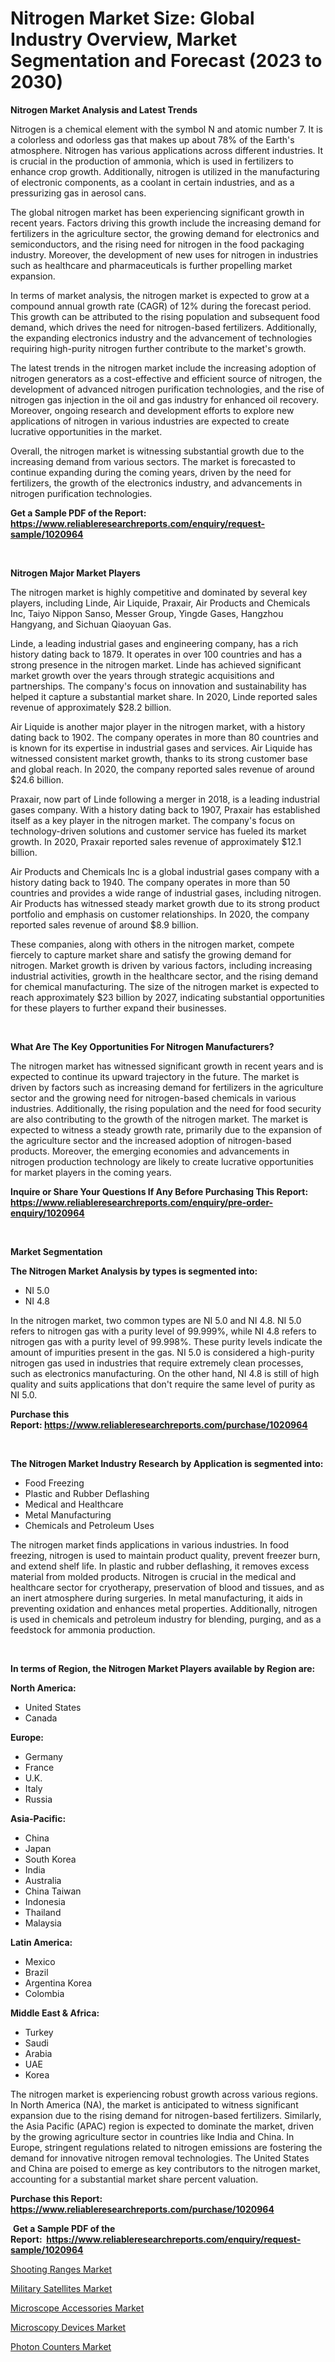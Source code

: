 <p><h1>Nitrogen Market Size: Global Industry Overview, Market Segmentation and Forecast (2023 to 2030)</h1></p><p><strong>Nitrogen Market Analysis and Latest Trends</strong></p>
<p><p>Nitrogen is a chemical element with the symbol N and atomic number 7. It is a colorless and odorless gas that makes up about 78% of the Earth's atmosphere. Nitrogen has various applications across different industries. It is crucial in the production of ammonia, which is used in fertilizers to enhance crop growth. Additionally, nitrogen is utilized in the manufacturing of electronic components, as a coolant in certain industries, and as a pressurizing gas in aerosol cans.</p><p>The global nitrogen market has been experiencing significant growth in recent years. Factors driving this growth include the increasing demand for fertilizers in the agriculture sector, the growing demand for electronics and semiconductors, and the rising need for nitrogen in the food packaging industry. Moreover, the development of new uses for nitrogen in industries such as healthcare and pharmaceuticals is further propelling market expansion.</p><p>In terms of market analysis, the nitrogen market is expected to grow at a compound annual growth rate (CAGR) of 12% during the forecast period. This growth can be attributed to the rising population and subsequent food demand, which drives the need for nitrogen-based fertilizers. Additionally, the expanding electronics industry and the advancement of technologies requiring high-purity nitrogen further contribute to the market's growth.</p><p>The latest trends in the nitrogen market include the increasing adoption of nitrogen generators as a cost-effective and efficient source of nitrogen, the development of advanced nitrogen purification technologies, and the rise of nitrogen gas injection in the oil and gas industry for enhanced oil recovery. Moreover, ongoing research and development efforts to explore new applications of nitrogen in various industries are expected to create lucrative opportunities in the market.</p><p>Overall, the nitrogen market is witnessing substantial growth due to the increasing demand from various sectors. The market is forecasted to continue expanding during the coming years, driven by the need for fertilizers, the growth of the electronics industry, and advancements in nitrogen purification technologies.</p></p>
<p><strong>Get a Sample PDF of the Report:&nbsp; <a href="https://www.reliableresearchreports.com/enquiry/request-sample/1020964">https://www.reliableresearchreports.com/enquiry/request-sample/1020964</a></strong></p>
<p>&nbsp;</p>
<p><strong>Nitrogen Major Market Players</strong></p>
<p><p>The nitrogen market is highly competitive and dominated by several key players, including Linde, Air Liquide, Praxair, Air Products and Chemicals Inc, Taiyo Nippon Sanso, Messer Group, Yingde Gases, Hangzhou Hangyang, and Sichuan Qiaoyuan Gas.</p><p>Linde, a leading industrial gases and engineering company, has a rich history dating back to 1879. It operates in over 100 countries and has a strong presence in the nitrogen market. Linde has achieved significant market growth over the years through strategic acquisitions and partnerships. The company's focus on innovation and sustainability has helped it capture a substantial market share. In 2020, Linde reported sales revenue of approximately $28.2 billion.</p><p>Air Liquide is another major player in the nitrogen market, with a history dating back to 1902. The company operates in more than 80 countries and is known for its expertise in industrial gases and services. Air Liquide has witnessed consistent market growth, thanks to its strong customer base and global reach. In 2020, the company reported sales revenue of around $24.6 billion.</p><p>Praxair, now part of Linde following a merger in 2018, is a leading industrial gases company. With a history dating back to 1907, Praxair has established itself as a key player in the nitrogen market. The company's focus on technology-driven solutions and customer service has fueled its market growth. In 2020, Praxair reported sales revenue of approximately $12.1 billion.</p><p>Air Products and Chemicals Inc is a global industrial gases company with a history dating back to 1940. The company operates in more than 50 countries and provides a wide range of industrial gases, including nitrogen. Air Products has witnessed steady market growth due to its strong product portfolio and emphasis on customer relationships. In 2020, the company reported sales revenue of around $8.9 billion.</p><p>These companies, along with others in the nitrogen market, compete fiercely to capture market share and satisfy the growing demand for nitrogen. Market growth is driven by various factors, including increasing industrial activities, growth in the healthcare sector, and the rising demand for chemical manufacturing. The size of the nitrogen market is expected to reach approximately $23 billion by 2027, indicating substantial opportunities for these players to further expand their businesses.</p></p>
<p>&nbsp;</p>
<p><strong>What Are The Key Opportunities For Nitrogen Manufacturers?</strong></p>
<p><p>The nitrogen market has witnessed significant growth in recent years and is expected to continue its upward trajectory in the future. The market is driven by factors such as increasing demand for fertilizers in the agriculture sector and the growing need for nitrogen-based chemicals in various industries. Additionally, the rising population and the need for food security are also contributing to the growth of the nitrogen market. The market is expected to witness a steady growth rate, primarily due to the expansion of the agriculture sector and the increased adoption of nitrogen-based products. Moreover, the emerging economies and advancements in nitrogen production technology are likely to create lucrative opportunities for market players in the coming years.</p></p>
<p><strong>Inquire or Share Your Questions If Any Before Purchasing This Report: <a href="https://www.reliableresearchreports.com/enquiry/pre-order-enquiry/1020964">https://www.reliableresearchreports.com/enquiry/pre-order-enquiry/1020964</a></strong></p>
<p>&nbsp;</p>
<p><strong>Market Segmentation</strong></p>
<p><strong>The Nitrogen Market Analysis by types is segmented into:</strong></p>
<p><ul><li>NI 5.0</li><li>NI 4.8</li></ul></p>
<p><p>In the nitrogen market, two common types are NI 5.0 and NI 4.8. NI 5.0 refers to nitrogen gas with a purity level of 99.999%, while NI 4.8 refers to nitrogen gas with a purity level of 99.998%. These purity levels indicate the amount of impurities present in the gas. NI 5.0 is considered a high-purity nitrogen gas used in industries that require extremely clean processes, such as electronics manufacturing. On the other hand, NI 4.8 is still of high quality and suits applications that don't require the same level of purity as NI 5.0.</p></p>
<p><strong>Purchase this Report:&nbsp;<a href="https://www.reliableresearchreports.com/purchase/1020964">https://www.reliableresearchreports.com/purchase/1020964</a></strong></p>
<p>&nbsp;</p>
<p><strong>The Nitrogen Market Industry Research by Application is segmented into:</strong></p>
<p><ul><li>Food Freezing</li><li>Plastic and Rubber Deflashing</li><li>Medical and Healthcare</li><li>Metal Manufacturing</li><li>Chemicals and Petroleum Uses</li></ul></p>
<p><p>The nitrogen market finds applications in various industries. In food freezing, nitrogen is used to maintain product quality, prevent freezer burn, and extend shelf life. In plastic and rubber deflashing, it removes excess material from molded products. Nitrogen is crucial in the medical and healthcare sector for cryotherapy, preservation of blood and tissues, and as an inert atmosphere during surgeries. In metal manufacturing, it aids in preventing oxidation and enhances metal properties. Additionally, nitrogen is used in chemicals and petroleum industry for blending, purging, and as a feedstock for ammonia production.</p></p>
<p>&nbsp;</p>
<p><strong>In terms of Region, the Nitrogen Market Players available by Region are:</strong></p>
<p>
    <p> <strong> North America: </strong>
        <ul>
            <li>United States</li>
            <li>Canada</li>
        </ul>
        </p> 
    <p> <strong> Europe: </strong>
        <ul>
            <li>Germany</li>
            <li>France</li>
            <li>U.K.</li>
            <li>Italy</li>
            <li>Russia</li>
        </ul>
        </p> 
    <p> <strong> Asia-Pacific: </strong>
        <ul>
            <li>China</li>
            <li>Japan</li>
            <li>South Korea</li>
            <li>India</li>
            <li>Australia</li>
            <li>China Taiwan</li>
            <li>Indonesia</li>
            <li>Thailand</li>
            <li>Malaysia</li>
        </ul>
        </p> 
    <p> <strong> Latin America: </strong>
        <ul>
            <li>Mexico</li>
            <li>Brazil</li>
            <li>Argentina Korea</li>
            <li>Colombia</li>
        </ul>
        </p> 
    <p> <strong> Middle East & Africa: </strong>
        <ul>
            <li>Turkey</li>
            <li>Saudi</li>
            <li>Arabia</li>
            <li>UAE</li>
            <li>Korea</li>
        </ul>
    </p>
    </p>
<p><p>The nitrogen market is experiencing robust growth across various regions. In North America (NA), the market is anticipated to witness significant expansion due to the rising demand for nitrogen-based fertilizers. Similarly, the Asia Pacific (APAC) region is expected to dominate the market, driven by the growing agriculture sector in countries like India and China. In Europe, stringent regulations related to nitrogen emissions are fostering the demand for innovative nitrogen removal technologies. The United States and China are poised to emerge as key contributors to the nitrogen market, accounting for a substantial market share percent valuation.</p></p>
<p><strong>Purchase this Report: <a href="https://www.reliableresearchreports.com/purchase/1020964">https://www.reliableresearchreports.com/purchase/1020964</a></strong></p>
<p>&nbsp;<strong>Get a Sample PDF of the Report:&nbsp;&nbsp;<a href="https://www.reliableresearchreports.com/enquiry/request-sample/1020964">https://www.reliableresearchreports.com/enquiry/request-sample/1020964</a></strong></p>
<p><strong></strong></p>
<p><p><a href="https://medium.com/@linneahilll6456/shooting-ranges-market-size-reveals-the-best-marketing-channels-in-global-industry-fff3ae6a38f1">Shooting Ranges Market</a></p><p><a href="https://medium.com/@randysimpson755/military-satellites-market-the-key-to-successful-business-strategy-forecast-till-2030-0026e5cb0430">Military Satellites Market</a></p><p><a href="https://medium.com/@laurenglover76/microscope-accessories-market-research-report-its-history-and-forecast-2023-to-2030-175349905921">Microscope Accessories Market</a></p><p><a href="https://medium.com/@jenniferwhite656/microscopy-devices-market-comprehensive-assessment-by-type-application-and-geography-9589be716197">Microscopy Devices Market</a></p><p><a href="https://medium.com/@bonniehoppe2023/photon-counters-market-report-reveals-the-latest-trends-and-growth-opportunities-of-this-market-022ca9f2834b">Photon Counters Market</a></p></p>